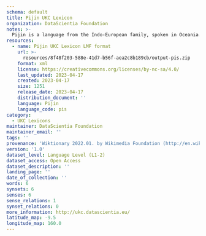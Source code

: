 ```yaml
---
schema: default
title: Pijin UKC Lexicon
organization: DataScientia Foundation
notes: >-
  Pijin is a language from the Indo-European family, spoken in Oceania. The UKC Lexicon of Pijin is represented as a lexico-semantic network. It consists of words, word senses, synsets, as well as sense-level and synset-level relationships.
resources:
  - name: Pijin UKC Lexicon LMF format
    url: >-
      resources/8f48f203-588e-41d7-b56f-aea2c8b189cb/output-pis.zip
    format: xml
    license: https://creativecommons.org/licenses/by-nc-sa/4.0/
    last_updated: 2023-04-17
    created: 2023-04-17
    size: 1251
    release_date: 2023-04-17
    distribution_document: ''
    language: Pijin
    language_code: pis
category:
  - UKC Lexicons
maintainer: DataScientia Foundation
maintainer_email: ''
tags: ''
provenance: 'Wiktionary 2022.01. by Wikimedia Foundation (http://en.wiktionary.org); CogNet 2.1 by Khuyagbaatar Batsuren, National University of Mongolia (http://cognet.ukc.disi.unitn.it); MorphyNet 2.0 by Gábor Bella and Khuyagbaatar Batsuren (http://ukc.disi.unitn.it/index.php/morphynet/); Princeton WordNet 2.1 by Princeton University (https://wordnet.princeton.edu)'
version: '1.0'
dataset_level: Language Level (L1-2)
dataset_access: Open Access
dataset_description: ''
landing_page: ''
date_of_collection: ''
words: 6
synsets: 6
senses: 6
sense_relations: 1
synset_relations: 0
more_information: http://ukc.datascientia.eu/
latitude_map: -9.5
longitude_map: 160.0
---
```


